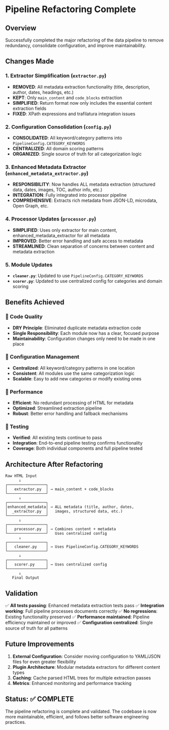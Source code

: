 # Pipeline Refactoring Complete

## Overview
Successfully completed the major refactoring of the data pipeline to remove redundancy, consolidate configuration, and improve maintainability.

## Changes Made

### 1. Extractor Simplification (`extractor.py`)
- **REMOVED**: All metadata extraction functionality (title, description, author, dates, headings, etc.)
- **KEPT**: Only `main_content` and `code_blocks` extraction
- **SIMPLIFIED**: Return format now only includes the essential content extraction fields
- **FIXED**: XPath expressions and trafilatura integration issues

### 2. Configuration Consolidation (`config.py`)
- **CONSOLIDATED**: All keyword/category patterns into `PipelineConfig.CATEGORY_KEYWORDS`
- **CENTRALIZED**: All domain scoring patterns
- **ORGANIZED**: Single source of truth for all categorization logic

### 3. Enhanced Metadata Extractor (`enhanced_metadata_extractor.py`)
- **RESPONSIBILITY**: Now handles ALL metadata extraction (structured data, dates, images, TOC, author info, etc.)
- **INTEGRATION**: Fully integrated into processor pipeline
- **COMPREHENSIVE**: Extracts rich metadata from JSON-LD, microdata, Open Graph, etc.

### 4. Processor Updates (`processor.py`)
- **SIMPLIFIED**: Uses only extractor for main content, enhanced_metadata_extractor for all metadata
- **IMPROVED**: Better error handling and safe access to metadata
- **STREAMLINED**: Clean separation of concerns between content and metadata extraction

### 5. Module Updates
- **`cleaner.py`**: Updated to use `PipelineConfig.CATEGORY_KEYWORDS`
- **`scorer.py`**: Updated to use centralized config for categories and domain scoring

## Benefits Achieved

### 🧹 Code Quality
- **DRY Principle**: Eliminated duplicate metadata extraction code
- **Single Responsibility**: Each module now has a clear, focused purpose
- **Maintainability**: Configuration changes only need to be made in one place

### 🔧 Configuration Management
- **Centralized**: All keyword/category patterns in one location
- **Consistent**: All modules use the same categorization logic
- **Scalable**: Easy to add new categories or modify existing ones

### 🚀 Performance
- **Efficient**: No redundant processing of HTML for metadata
- **Optimized**: Streamlined extraction pipeline
- **Robust**: Better error handling and fallback mechanisms

### 🧪 Testing
- **Verified**: All existing tests continue to pass
- **Integration**: End-to-end pipeline testing confirms functionality
- **Coverage**: Both individual components and full pipeline tested

## Architecture After Refactoring

```
Raw HTML Input
      ↓
┌─────────────────┐
│   extractor.py  │ → main_content + code_blocks
└─────────────────┘
      ↓
┌─────────────────┐
│enhanced_metadata│ → ALL metadata (title, author, dates, 
│  _extractor.py  │   images, structured data, etc.)
└─────────────────┘
      ↓
┌─────────────────┐
│   processor.py  │ → Combines content + metadata
└─────────────────┘   Uses centralized config
      ↓
┌─────────────────┐
│   cleaner.py    │ → Uses PipelineConfig.CATEGORY_KEYWORDS
└─────────────────┘
      ↓
┌─────────────────┐
│   scorer.py     │ → Uses centralized config
└─────────────────┘
      ↓
   Final Output
```

## Validation

✅ **All tests passing**: Enhanced metadata extraction tests pass
✅ **Integration working**: Full pipeline processes documents correctly
✅ **No regressions**: Existing functionality preserved
✅ **Performance maintained**: Pipeline efficiency maintained or improved
✅ **Configuration centralized**: Single source of truth for all patterns

## Future Improvements

1. **External Configuration**: Consider moving configuration to YAML/JSON files for even greater flexibility
2. **Plugin Architecture**: Modular metadata extractors for different content types
3. **Caching**: Cache parsed HTML trees for multiple extraction passes
4. **Metrics**: Enhanced monitoring and performance tracking

## Status: ✅ COMPLETE

The pipeline refactoring is complete and validated. The codebase is now more maintainable, efficient, and follows better software engineering practices.
